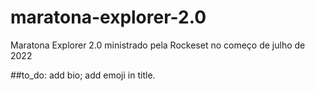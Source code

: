 # maratona-explorer-2.0
Maratona Explorer 2.0 ministrado pela Rockeset no começo de julho de 2022


##to_do:
add bio;
add emoji in title.
